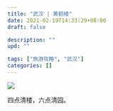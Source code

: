 ```yaml
---
title: "武汉 | 黄鹤楼"
date: 2021-02-19T14:33:29+08:00
draft: false

description: ""
upd: ""

tags: ["旅游攻略", "武汉"]
categories: []
---
```


![](https://cdn.jsdelivr.net/gh/henrywu97/FigBed/Figs/20210219143437.jpg)

四点清楼，六点清园。